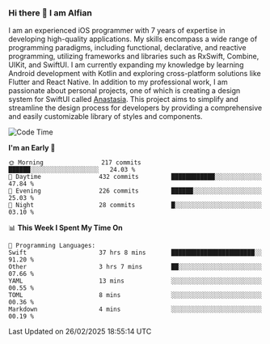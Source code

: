### Hi there 👋 I am Alfian
I am an experienced iOS programmer with 7 years of expertise in developing high-quality applications. My skills encompass a wide range of programming paradigms, including functional, declarative, and reactive programming, utilizing frameworks and libraries such as RxSwift, Combine, UIKit, and SwiftUI. I am currently expanding my knowledge by learning Android development with Kotlin and exploring cross-platform solutions like Flutter and React Native. In addition to my professional work, I am passionate about personal projects, one of which is creating a design system for SwiftUI called [Anastasia](https://github.com/alfian0/Anastasia). This project aims to simplify and streamline the design process for developers by providing a comprehensive and easily customizable library of styles and components.

<!--START_SECTION:waka-->
![Code Time](http://img.shields.io/badge/Code%20Time-561%20hrs%2026%20mins-blue)

**I'm an Early 🐤** 

```text
🌞 Morning                217 commits         ██████░░░░░░░░░░░░░░░░░░░   24.03 % 
🌆 Daytime                432 commits         ████████████░░░░░░░░░░░░░   47.84 % 
🌃 Evening                226 commits         ██████░░░░░░░░░░░░░░░░░░░   25.03 % 
🌙 Night                  28 commits          █░░░░░░░░░░░░░░░░░░░░░░░░   03.10 % 
```


📊 **This Week I Spent My Time On** 

```text
💬 Programming Languages: 
Swift                    37 hrs 8 mins       ███████████████████████░░   91.20 % 
Other                    3 hrs 7 mins        ██░░░░░░░░░░░░░░░░░░░░░░░   07.66 % 
YAML                     13 mins             ░░░░░░░░░░░░░░░░░░░░░░░░░   00.55 % 
TOML                     8 mins              ░░░░░░░░░░░░░░░░░░░░░░░░░   00.36 % 
Markdown                 4 mins              ░░░░░░░░░░░░░░░░░░░░░░░░░   00.19 % 
```


 Last Updated on 26/02/2025 18:55:14 UTC
<!--END_SECTION:waka-->
